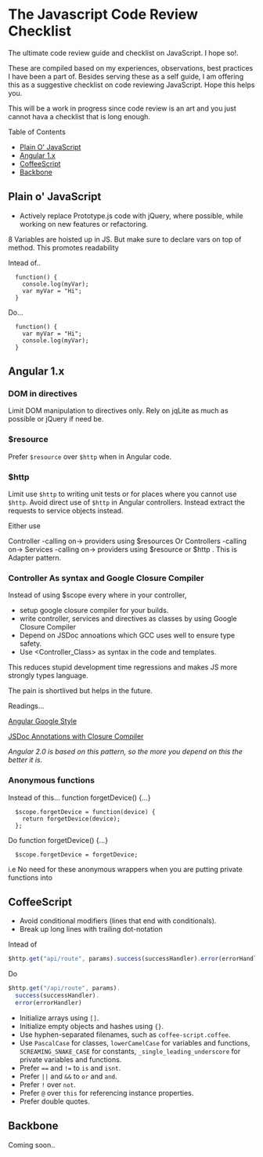 # The Javascript Code Review Checklist

The ultimate code review guide and checklist on JavaScript. I hope so!.

These are compiled based on my experiences, observations, best practices I have been a part of. Besides serving these as a self guide, I am offering this as a suggestive checklist on code reviewing JavaScript. Hope this helps you.

This will be a work in progress since code review is an art and you just cannot hava a checklist that is long enough.

Table of Contents
- [Plain O' JavaScript](#plain-o'-javascript)
- [Angular 1.x](#angular-1.x)
- [CoffeeScript](#coffeescript)
- [Backbone](#backbone)

## Plain o' JavaScript

* Actively replace Prototype.js code with jQuery, where possible, while working on new features or refactoring.

8 Variables are hoisted up in JS. But make sure to declare vars on top of method. This promotes readability

Intead of..

      function() {
      	console.log(myVar);
      	var myVar = "Hi";
      }

Do...

      function() {
      	var myVar = "Hi";
      	console.log(myVar);
      }

## Angular 1.x

### DOM in directives

Limit DOM manipulation to directives only. Rely on jqLite as much as possible or jQuery if need be.

### $resource

Prefer `$resource` over `$http` when in Angular code.

### $http

Limit use `$http` to writing unit tests or for places where you cannot use `$http`. Avoid direct use of `$http` in Angular controllers. Instead extract the requests to service objects instead. 

Either use

Controller -calling on-> providers using $resources
Or
Controllers -calling on-> Services -calling on-> providers using $resource or $http . This is Adapter pattern. 

### Controller As syntax and Google Closure Compiler

Instead of using $scope every where in your controller,
- setup google closure compiler for your builds.
- write controller, services and directives as classes by using Google Closure Compiler
- Depend on JSDoc annoations which GCC uses well to ensure type safety.
- Use <Controller_Class> as <ControllerName> syntax in the code and templates.

This reduces stupid development time regressions and makes JS more strongly types language.

The pain is shortlived but helps in the future.

Readings...

[Angular Google Style](http://google.github.io/styleguide/angularjs-google-style.html)

[JSDoc Annotations with Closure Compiler](https://github.com/google/closure-compiler/wiki/Using-JSDoc-Annotations-with-Closure-compiler)

_Angular 2.0 is based on this pattern, so the more you depend on this the better it is._

### Anonymous functions

Instead of this...
      function forgetDevice() {...}
      
      $scope.forgetDevice = function(device) {	
        return forgetDevice(device);
      };

Do
      function forgetDevice() {...}
      
      $scope.forgetDevice = forgetDevice;

i.e No need for these anonymous wrappers when you are putting private functions into 

## CoffeeScript

* Avoid conditional modifiers (lines that end with conditionals).
* Break up long lines with trailing dot-notation

Intead of 

```js
$http.get("api/route", params).success(successHandler).error(errorHandler)
```

Do

```js
$http.get("/api/route", params).
  success(successHandler).
  error(errorHandler)
```

* Initialize arrays using `[]`.
* Initialize empty objects and hashes using `{}`.
* Use hyphen-separated filenames, such as `coffee-script.coffee`.
* Use `PascalCase` for classes, `lowerCamelCase` for variables and functions,
  `SCREAMING_SNAKE_CASE` for constants, `_single_leading_underscore` for
  private variables and functions.
* Prefer `==` and `!=` to `is` and `isnt`.
* Prefer `||` and `&&` to `or` and `and`.
* Prefer `!` over `not`.
* Prefer `@` over `this` for referencing instance properties.
* Prefer double quotes.

## Backbone

Coming soon..
